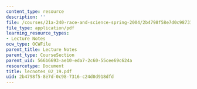 ```yaml
---
content_type: resource
description: ''
file: /courses/21a-240-race-and-science-spring-2004/2b4798f58e7d0c987316c24d0d918dfd_lecnotes_02_19.pdf
file_type: application/pdf
learning_resource_types:
- Lecture Notes
ocw_type: OCWFile
parent_title: Lecture Notes
parent_type: CourseSection
parent_uid: 566b6693-ae10-eda7-2c60-55cee69c624a
resourcetype: Document
title: lecnotes_02_19.pdf
uid: 2b4798f5-8e7d-0c98-7316-c24d0d918dfd
---
```

